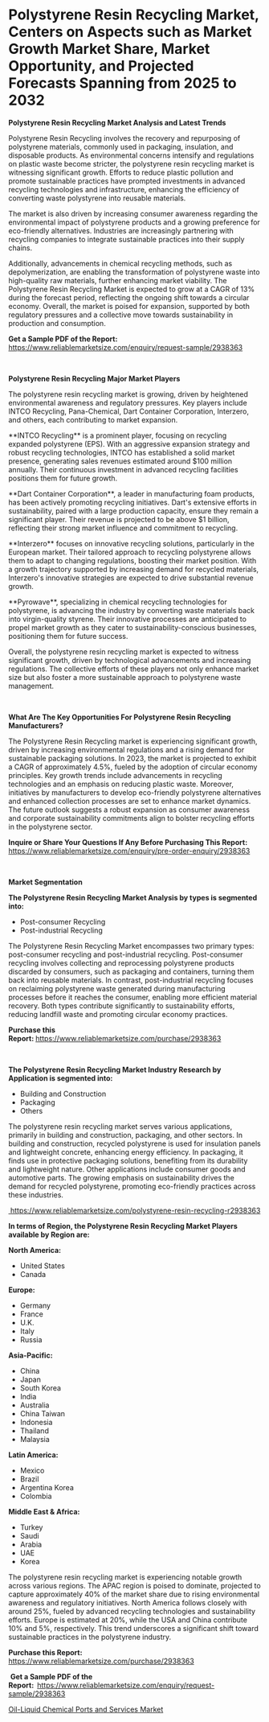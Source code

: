 <p><h1>Polystyrene Resin Recycling Market, Centers on Aspects such as Market Growth Market Share, Market Opportunity, and Projected Forecasts Spanning from 2025 to 2032</h1></p><p><strong>Polystyrene Resin Recycling Market Analysis and Latest Trends</strong></p>
<p><p>Polystyrene Resin Recycling involves the recovery and repurposing of polystyrene materials, commonly used in packaging, insulation, and disposable products. As environmental concerns intensify and regulations on plastic waste become stricter, the polystyrene resin recycling market is witnessing significant growth. Efforts to reduce plastic pollution and promote sustainable practices have prompted investments in advanced recycling technologies and infrastructure, enhancing the efficiency of converting waste polystyrene into reusable materials. </p><p>The market is also driven by increasing consumer awareness regarding the environmental impact of polystyrene products and a growing preference for eco-friendly alternatives. Industries are increasingly partnering with recycling companies to integrate sustainable practices into their supply chains. </p><p>Additionally, advancements in chemical recycling methods, such as depolymerization, are enabling the transformation of polystyrene waste into high-quality raw materials, further enhancing market viability. The Polystyrene Resin Recycling Market is expected to grow at a CAGR of 13% during the forecast period, reflecting the ongoing shift towards a circular economy. Overall, the market is poised for expansion, supported by both regulatory pressures and a collective move towards sustainability in production and consumption.</p></p>
<p><strong>Get a Sample PDF of the Report:&nbsp;</strong> <a href="https://www.reliablemarketsize.com/enquiry/request-sample/2938363?utm_campaign=2808&utm_medium=2&utm_source=Github&utm_content=ia&utm_term=15032025&utm_id=polystyrene-resin-recycling">https://www.reliablemarketsize.com/enquiry/request-sample/2938363</a></p>
<p>&nbsp;</p>
<p><strong>Polystyrene Resin Recycling Major Market Players</strong></p>
<p><p>The polystyrene resin recycling market is growing, driven by heightened environmental awareness and regulatory pressures. Key players include INTCO Recycling, Pana-Chemical, Dart Container Corporation, Interzero, and others, each contributing to market expansion.</p><p>**INTCO Recycling** is a prominent player, focusing on recycling expanded polystyrene (EPS). With an aggressive expansion strategy and robust recycling technologies, INTCO has established a solid market presence, generating sales revenues estimated around $100 million annually. Their continuous investment in advanced recycling facilities positions them for future growth.</p><p>**Dart Container Corporation**, a leader in manufacturing foam products, has been actively promoting recycling initiatives. Dart's extensive efforts in sustainability, paired with a large production capacity, ensure they remain a significant player. Their revenue is projected to be above $1 billion, reflecting their strong market influence and commitment to recycling.</p><p>**Interzero** focuses on innovative recycling solutions, particularly in the European market. Their tailored approach to recycling polystyrene allows them to adapt to changing regulations, boosting their market position. With a growth trajectory supported by increasing demand for recycled materials, Interzero's innovative strategies are expected to drive substantial revenue growth.</p><p>**Pyrowave**, specializing in chemical recycling technologies for polystyrene, is advancing the industry by converting waste materials back into virgin-quality styrene. Their innovative processes are anticipated to propel market growth as they cater to sustainability-conscious businesses, positioning them for future success.</p><p>Overall, the polystyrene resin recycling market is expected to witness significant growth, driven by technological advancements and increasing regulations. The collective efforts of these players not only enhance market size but also foster a more sustainable approach to polystyrene waste management.</p></p>
<p>&nbsp;</p>
<p><strong>What Are The Key Opportunities For Polystyrene Resin Recycling Manufacturers?</strong></p>
<p><p>The Polystyrene Resin Recycling market is experiencing significant growth, driven by increasing environmental regulations and a rising demand for sustainable packaging solutions. In 2023, the market is projected to exhibit a CAGR of approximately 4.5%, fueled by the adoption of circular economy principles. Key growth trends include advancements in recycling technologies and an emphasis on reducing plastic waste. Moreover, initiatives by manufacturers to develop eco-friendly polystyrene alternatives and enhanced collection processes are set to enhance market dynamics. The future outlook suggests a robust expansion as consumer awareness and corporate sustainability commitments align to bolster recycling efforts in the polystyrene sector.</p></p>
<p><strong>Inquire or Share Your Questions If Any Before Purchasing This Report:</strong> <a href="https://www.reliablemarketsize.com/enquiry/pre-order-enquiry/2938363?utm_campaign=2808&utm_medium=2&utm_source=Github&utm_content=ia&utm_term=15032025&utm_id=polystyrene-resin-recycling">https://www.reliablemarketsize.com/enquiry/pre-order-enquiry/2938363</a></p>
<p>&nbsp;</p>
<p><strong>Market Segmentation</strong></p>
<p><strong>The Polystyrene Resin Recycling Market Analysis by types is segmented into:</strong></p>
<p><ul><li>Post-consumer Recycling</li><li>Post-industrial Recycling</li></ul></p>
<p><p>The Polystyrene Resin Recycling Market encompasses two primary types: post-consumer recycling and post-industrial recycling. Post-consumer recycling involves collecting and reprocessing polystyrene products discarded by consumers, such as packaging and containers, turning them back into reusable materials. In contrast, post-industrial recycling focuses on reclaiming polystyrene waste generated during manufacturing processes before it reaches the consumer, enabling more efficient material recovery. Both types contribute significantly to sustainability efforts, reducing landfill waste and promoting circular economy practices.</p></p>
<p><strong>Purchase this Report:&nbsp;</strong><a href="https://www.reliablemarketsize.com/purchase/2938363?utm_campaign=2808&utm_medium=2&utm_source=Github&utm_content=ia&utm_term=15032025&utm_id=polystyrene-resin-recycling">https://www.reliablemarketsize.com/purchase/2938363</a></p>
<p>&nbsp;</p>
<p><strong>The Polystyrene Resin Recycling Market Industry Research by Application is segmented into:</strong></p>
<p><ul><li>Building and Construction</li><li>Packaging</li><li>Others</li></ul></p>
<p><p>The polystyrene resin recycling market serves various applications, primarily in building and construction, packaging, and other sectors. In building and construction, recycled polystyrene is used for insulation panels and lightweight concrete, enhancing energy efficiency. In packaging, it finds use in protective packaging solutions, benefiting from its durability and lightweight nature. Other applications include consumer goods and automotive parts. The growing emphasis on sustainability drives the demand for recycled polystyrene, promoting eco-friendly practices across these industries.</p></p>
<p><a href="https://www.reliablemarketsize.com/polystyrene-resin-recycling-r2938363?utm_campaign=2808&utm_medium=2&utm_source=Github&utm_content=ia&utm_term=15032025&utm_id=polystyrene-resin-recycling">&nbsp;https://www.reliablemarketsize.com/polystyrene-resin-recycling-r2938363</a></p>
<p><strong>In terms of Region, the Polystyrene Resin Recycling Market Players available by Region are:</strong></p>
<p>
    <p> <strong> North America: </strong>
        <ul>
            <li>United States</li>
            <li>Canada</li>
        </ul>
        </p> 
    <p> <strong> Europe: </strong>
        <ul>
            <li>Germany</li>
            <li>France</li>
            <li>U.K.</li>
            <li>Italy</li>
            <li>Russia</li>
        </ul>
        </p> 
    <p> <strong> Asia-Pacific: </strong>
        <ul>
            <li>China</li>
            <li>Japan</li>
            <li>South Korea</li>
            <li>India</li>
            <li>Australia</li>
            <li>China Taiwan</li>
            <li>Indonesia</li>
            <li>Thailand</li>
            <li>Malaysia</li>
        </ul>
        </p> 
    <p> <strong> Latin America: </strong>
        <ul>
            <li>Mexico</li>
            <li>Brazil</li>
            <li>Argentina Korea</li>
            <li>Colombia</li>
        </ul>
        </p> 
    <p> <strong> Middle East & Africa: </strong>
        <ul>
            <li>Turkey</li>
            <li>Saudi</li>
            <li>Arabia</li>
            <li>UAE</li>
            <li>Korea</li>
        </ul>
    </p>
    </p>
<p><p>The polystyrene resin recycling market is experiencing notable growth across various regions. The APAC region is poised to dominate, projected to capture approximately 40% of the market share due to rising environmental awareness and regulatory initiatives. North America follows closely with around 25%, fueled by advanced recycling technologies and sustainability efforts. Europe is estimated at 20%, while the USA and China contribute 10% and 5%, respectively. This trend underscores a significant shift toward sustainable practices in the polystyrene industry.</p></p>
<p><strong>Purchase this Report: </strong><a href="https://www.reliablemarketsize.com/purchase/2938363?utm_campaign=2808&utm_medium=2&utm_source=Github&utm_content=ia&utm_term=15032025&utm_id=polystyrene-resin-recycling">https://www.reliablemarketsize.com/purchase/2938363</a></p>
<p>&nbsp;<strong>Get a Sample PDF of the Report:&nbsp;&nbsp;</strong><a href="https://www.reliablemarketsize.com/enquiry/request-sample/2938363?utm_campaign=2808&utm_medium=2&utm_source=Github&utm_content=ia&utm_term=15032025&utm_id=polystyrene-resin-recycling">https://www.reliablemarketsize.com/enquiry/request-sample/2938363</a></p>
<p><strong></strong></p>
<p><p><a href="https://github.com/klaassenmackenzie6/Market-Research-Report-List-1/blob/main/oil-liquid-chemical-ports-and-services-market.md?utm_campaign=2808&utm_medium=2&utm_source=Github&utm_content=ia&utm_term=15032025&utm_id=polystyrene-resin-recycling">Oil-Liquid Chemical Ports and Services Market</a></p></p>